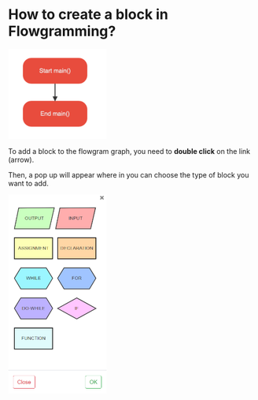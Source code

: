 # How to create a block in Flowgramming?

<img src="images/add-block-1.png" width="200" />

To add a block to the flowgram graph, you need to **double click** on the link (arrow).

Then, a pop up will appear where in you can choose the type of block you want to add.

<img src="images/add-block-2.png" width="200" />
